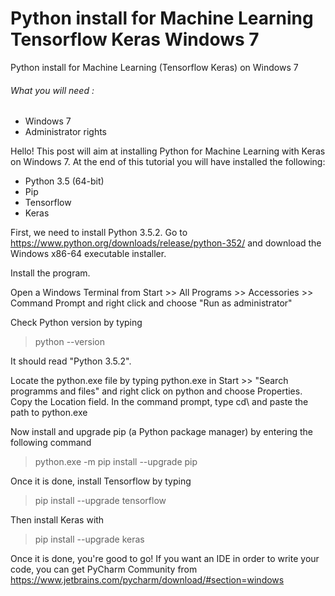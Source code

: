 # Python install for Machine Learning Tensorflow Keras Windows 7
Python install for Machine Learning (Tensorflow Keras) on Windows 7 

###### What you will need :

- Windows 7
- Administrator rights

Hello! This post will aim at installing Python for Machine Learning with Keras on Windows 7.
At the end of this tutorial you will have installed the following:
- Python 3.5 (64-bit)
- Pip
- Tensorflow
- Keras

First, we need to install Python 3.5.2.
Go to https://www.python.org/downloads/release/python-352/ and download the Windows x86-64 executable installer.

Install the program.

Open a Windows Terminal from Start >> All Programs >> Accessories >> Command Prompt and right click and choose "Run as administrator"

Check Python version by typing 
>python --version

It should read "Python 3.5.2".

Locate the python.exe file by typing python.exe in Start >> "Search programms and files" and right click on python and choose Properties. Copy the Location field.
In the command prompt, type cd\ and paste the path to python.exe

Now install and upgrade pip (a Python package manager) by entering the following command
>python.exe -m pip install --upgrade pip

Once it is done, install Tensorflow by typing
>pip install --upgrade tensorflow

Then install Keras with
>pip install --upgrade keras

Once it is done, you're good to go!
If you want an IDE in order to write your code, you can get PyCharm Community from https://www.jetbrains.com/pycharm/download/#section=windows
